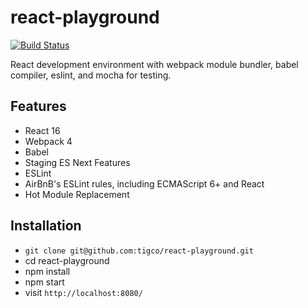 # react-playground

[![Build Status](https://travis-ci.org/tigco/react-playground.svg?branch=master)](https://travis-ci.org/tigco/react-playground)

React development environment with webpack module bundler, babel compiler, eslint, and mocha for testing.

## Features

* React 16
* Webpack 4
* Babel
* Staging ES Next Features
* ESLint
* AirBnB's ESLint rules, including ECMAScript 6+ and React
* Hot Module Replacement

## Installation

* `git clone git@github.com:tigco/react-playground.git`
* cd react-playground
* npm install
* npm start
* visit `http://localhost:8080/`
